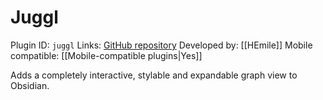 # Juggl

Plugin ID: `juggl`
Links: [GitHub repository](https://github.com/HEmile/juggl)
Developed by: [[HEmile]]
Mobile compatible: [[Mobile-compatible plugins|Yes]]

Adds a completely interactive, stylable and expandable graph view to Obsidian.
